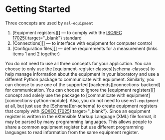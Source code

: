 # Getting Started

Three concepts are used by `msl-equipment`

1. [Equipment registers][] &mdash; to comply with the [ISO/IEC 17025]{:target="_blank"} standard
2. [Connections][] &mdash; to interface with equipment for computer control
3. [Configuration files][] &mdash; define requirements for a measurement (links items 1 and 2 together)

You do not need to use all three concepts for your application. You can choose to only use the [equipment-register classes][schema-classes] to help manage information about the equipment in your laboratory and use a different Python package to communicate with equipment. Similarly, you can choose to use one of the supported [backends][connections-backend] for communication. You can choose to ignore the [equipment registers][] concept and solely use the package to [communicate with equipment][connections-python-module]. Also, you do not need to use `msl-equipment` at all, but just use the [Schema][er-schema] to create equipment registers that comply with [ISO/IEC 17025]{:target="_blank"}. Since an equipment register is written in the eXtensible Markup Language (XML) file format, it may be parsed by many programming languages. This allows people to share a common equipment register but use different programming languages to read information from the same equipment register.

[ISO/IEC 17025]: https://www.iso.org/ISO-IEC-17025-testing-and-calibration-laboratories.html

